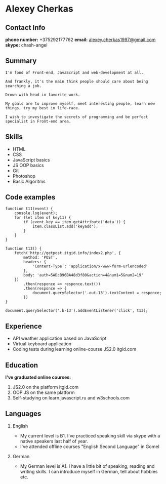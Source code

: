 # Alexey Cherkas

## Contact Info
**phone number:** +375292177762
**email:** alexey.cherkas1997@gmail.com
**skype:** chash-angel

## Summary
    I'm fond of Front-end, JavaScript and web-development at all. 
    
    And frankly, it's the main think people should care about being searching a job. 
    
    Drown with head in favorite work. 
    
    My goals are to improve myself, meet interesting people, learn new things, try my best in life-race. 
    
    I wish to investigate the secrets of programming and be perfect specialist in Front-end area.

## Skills

* HTML
* CSS
* JavaScript basics
* JS OOP basics
* Git
* Photoshop
* Basic Algoritms

## Code examples

```
function t11(event) {
    console.log(event);
    for (let item of key11) {
        if (event.key == item.getAttribute('data')) {
            item.classList.add('keyadd');
        }
    }
}

function t13() {
    fetch('http://getpost.itgid.info/index2.php', {
        method: 'POST',
        headers: {
            'Content-Type': 'application/x-www-form-urlencoded'
        },
        body: 'auth=5ADcB96BA48d3f80&action=4&num1=5&num2=19'
    })
        .then(responce => responce.text())
        .then(responce => {
            document.querySelector('.out-13').textContent = responce;
        })
}

document.querySelector('.b-13').addEventListener('click', t13);
```

## Experience

* API weather application based on JavaScript
* Virtual keyboard application
* Coding tests during learning online-course JS2.0 itgid.com

## Education

   **I've graduated online courses:** 
   1. JS2.0 on the platform itgid.com
   2. OOP JS on the same platform
   3. Self-studying on learn.javascript.ru and w3schools.com

## Languages

1. English
   * My current level is B1. I've practiced speaking skill via skype with a native speakers last half of year.
   * I've attended offline courses "English Second Language" in Gomel
  
2. German
   * My German level is A1. I have a little bit of speaking, reading and writing skills. I can introduce myself in German, tell about hobbies etc.